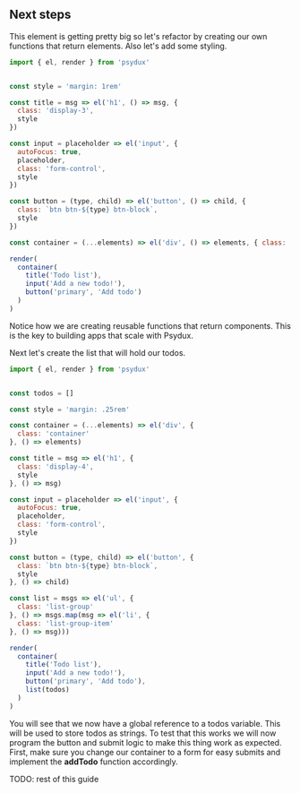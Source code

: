 ## Next steps

This element is getting pretty big so let's refactor by creating our own functions that return elements. Also let's add some styling.


```javascript
import { el, render } from 'psydux'


const style = 'margin: 1rem'

const title = msg => el('h1', () => msg, {
  class: 'display-3',
  style
})

const input = placeholder => el('input', {
  autoFocus: true,
  placeholder,
  class: 'form-control',
  style
})

const button = (type, child) => el('button', () => child, {
  class: `btn btn-${type} btn-block`,
  style
})

const container = (...elements) => el('div', () => elements, { class: 'container' })

render(
  container(
    title('Todo list'),
    input('Add a new todo!'),
    button('primary', 'Add todo')
  )
)
```

Notice how we are creating reusable functions that return components. This is the key to building apps that scale with Psydux.

Next let's create the list that will hold our todos.

```javascript
import { el, render } from 'psydux'


const todos = []

const style = 'margin: .25rem'

const container = (...elements) => el('div', {
  class: 'container'
}, () => elements)

const title = msg => el('h1', {
  class: 'display-4',
  style
}, () => msg)

const input = placeholder => el('input', {
  autoFocus: true,
  placeholder,
  class: 'form-control',
  style
})

const button = (type, child) => el('button', {
  class: `btn btn-${type} btn-block`,
  style
}, () => child)

const list = msgs => el('ul', {
  class: 'list-group'
}, () => msgs.map(msg => el('li', {
  class: 'list-group-item'
}, () => msg)))

render(
  container(
    title('Todo list'),
    input('Add a new todo!'),
    button('primary', 'Add todo'),
    list(todos)
  )
)
```

You will see that we now have a global reference to a todos variable. This will be used to store todos as strings. To test that this works we will now program the button and submit logic to make this thing work as expected. First, make sure you change our container to a form for easy submits and implement the __addTodo__ function accordingly.

TODO: rest of this guide
